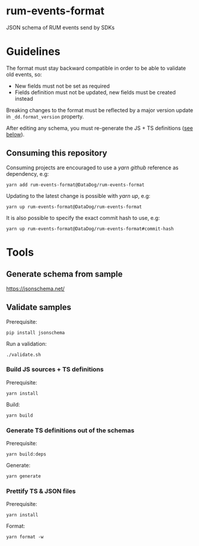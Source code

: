 # rum-events-format

JSON schema of RUM events send by SDKs

# Guidelines

The format must stay backward compatible in order to be able to validate old events, so:

- New fields must not be set as required
- Fields definition must not be updated, new fields must be created instead

Breaking changes to the format must be reflected by a major version update in `_dd.format_version` property.

After editing any schema, you must re-generate the JS + TS definitions ([see below](#build-js-sources--ts-definitions)).

## Consuming this repository

Consuming projects are encouraged to use a _yarn github_ reference as dependency, e.g:

    yarn add rum-events-format@DataDog/rum-events-format

Updating to the latest change is possible with _yarn up_, e.g:

    yarn up rum-events-format@DataDog/rum-events-format

It is also possible to specify the exact commit hash to use, e.g:

    yarn up rum-events-format@DataDog/rum-events-format#commit-hash

# Tools

## Generate schema from sample

https://jsonschema.net/

## Validate samples

Prerequisite:

    pip install jsonschema

Run a validation:

    ./validate.sh

### Build JS sources + TS definitions

Prerequisite:

    yarn install

Build:

    yarn build

### Generate TS definitions out of the schemas

Prerequisite:

    yarn build:deps

Generate:

    yarn generate

### Prettify TS & JSON files

Prerequisite:

    yarn install

Format:

    yarn format -w
